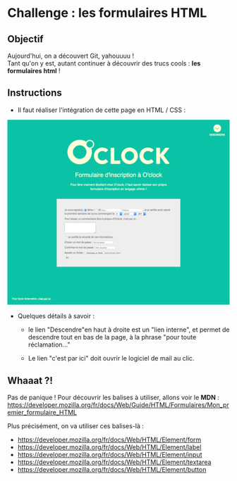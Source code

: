 # Challenge : les formulaires HTML


## Objectif

Aujourd'hui, on a découvert Git, yahouuuu !  
Tant qu'on y est, autant continuer à découvrir des trucs cools :
**les formulaires html** !

## Instructions

* Il faut réaliser l'intégration de cette page en HTML / CSS :

![resultat](resultat.png)

* Quelques détails à savoir :
	- le lien "Descendre"en haut à droite est un "lien interne",
	et permet de descendre tout en bas de la page, à la phrase "pour toute réclamation…"

	- Le lien "c'est par ici" doit ouvrir le logiciel de mail au clic.


## Whaaat ?!

Pas de panique ! Pour découvrir les balises à utiliser, allons voir le **MDN** :
https://developer.mozilla.org/fr/docs/Web/Guide/HTML/Formulaires/Mon_premier_formulaire_HTML

Plus précisément, on va utiliser ces balises-là :
* https://developer.mozilla.org/fr/docs/Web/HTML/Element/form
* https://developer.mozilla.org/fr/docs/Web/HTML/Element/label
* https://developer.mozilla.org/fr/docs/Web/HTML/Element/input
* https://developer.mozilla.org/fr/docs/Web/HTML/Element/textarea
* https://developer.mozilla.org/fr/docs/Web/HTML/Element/button
